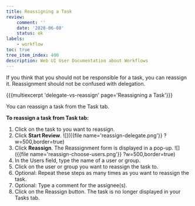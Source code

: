 ```yaml
---
title: Reassigning a Task
review:
    comment: ''
    date: '2020-06-08'
    status: ok
labels:
    - workflow
toc: true
tree_item_index: 400
description: Web UI User Documentation about Workflows
---
```

If you think that you should not be responsible for a task, you can reassign it. Reassignment should not be confused with delegation.

{{{multiexcerpt 'delegate-vs-reassign' page='Reassigning a Task'}}}

You can reassign a task from the Task tab.

**To reassign a task from Task tab:**

1. Click on the task to you want to reassign.
1. Click **Start Review**.
![]({{file name='reassign-delegate.png'}} ?w=500,border=true)
1. Click **Reassign**.
The Reassignment form is displayed in a pop-up.
![]({{file name='reassign-choose-users.png'}} ?w=500,border=true)
1. In the Users field, type the name of a user or group.
1. Click on the user or group you want to reassign the task to.
1. Optional: Repeat these steps as many times as you want to reassign the task.
1. Optional: Type a comment for the assignee(s).
1. Click on the Reassign button.
The task is no longer  displayed in your Tasks tab.
